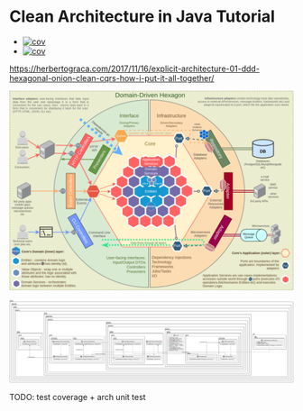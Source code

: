 # Clean Architecture in Java Tutorial

+ [![cov](https://<you>.github.io/<repo>/badges/coverage.svg)](https://github.com/<you>/<repo>/actions)
+ [![cov](https://<you>.github.io/clean-architecture/badges/coverage.svg)](https://github.com/punkratz312/clean-architecture/actions)

https://herbertograca.com/2017/11/16/explicit-architecture-01-ddd-hexagonal-onion-clean-cqrs-how-i-put-it-all-together/

![dd-hexagon.png](dd-hexagon.png)

![entity-relationship.svg](drivers/entity-relationship.svg)

TODO: test coverage + arch unit test